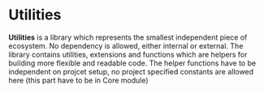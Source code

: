 # Utilities

**Utilities** is a library which represents the smallest independent piece of ecosystem. No dependency is allowed, either internal or external. The library contains utilities, extensions and functions which are helpers for building more flexible and readable code. The helper functions have to be independent on projcet setup, no project specified constants are allowed here (this part have to be in Core module)
